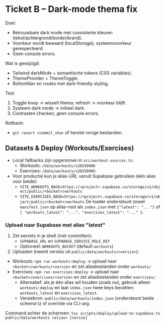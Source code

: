 # Ticket B – Dark-mode thema fix
Doel:
- Betrouwbare dark mode met consistente kleuren (tekst/achtergrond/border/brand).
- Voorkeur wordt bewaard (localStorage); systeemvoorkeur gerespecteerd.
- Geen console errors.

Wat is gewijzigd:
- Tailwind darkMode + semantische tokens (CSS variables).
- ThemeProvider + ThemeToggle.
- BottomNav en routes met dark-friendly styling.

Test:
1) Toggle knop → wisselt thema; refresh → voorkeur blijft.
2) Systeem dark mode → initieel dark.
3) Contrasten checken; geen console errors.

Rollback:
- `git revert <commit_sha>` of herstel vorige bestanden.

## Datasets & Deploy (Workouts/Exercises)

- Local fallbacks zijn opgenomen in `src/workout-sources.ts`:
  - Workouts: `/data/workouts/v20250906`
  - Exercises: `/data/workouts/v20250905`
- Voor productie kun je alias-URL vanuit Supabase gebruiken (één alias voor beide):
  - `VITE_WORKOUTS_BASE=https://<project>.supabase.co/storage/v1/object/public/<bucket>/workouts`
  - `VITE_EXERCISES_BASE=https://<project>.supabase.co/storage/v1/object/public/<bucket>/workouts`
  De loader ondersteunt zowel `manifest.json` op alias-root als `index.json` met
  `{"latest": "..."}` of `{ "workouts_latest": "...", "exercises_latest": "..." }`.

### Upload naar Supabase met alias "latest"

1) Zet secrets in je shell (niet committen):
   - `SUPABASE_URL` en `SUPABASE_SERVICE_ROLE_KEY`
   - Optioneel: `WORKOUTS_BUCKET` (default `workouts`)
2) Uploaden (neemt versies uit `public/data/workouts/<versie>`):
- Workouts: `npm run workouts:deploy`  → upload naar `<bucket>/workouts/<versie>` en zet aliasbestanden onder `workouts/`
- Exercises: `npm run exercises:deploy` → upload naar `<bucket>/exercises/<versie>` en zet aliasbestanden onder `exercises/`
  - Alternatief: als je één alias wil houden (zoals nu), gebruik alleen `workouts:deploy` en laat `index.json` twee keys bevatten: `workouts_latest` en `exercises_latest`.
  - Versiebron: `public/data/workouts/index.json` (ondersteunt beide schema's) of override via CLI-arg.

Command achter de schermen: `tsx scripts/deploy/upload-to-supabase.ts public/data/workouts <alias> [versie]`
